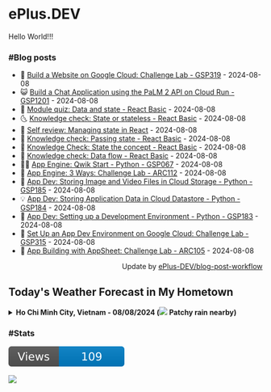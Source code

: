 # ePlus.DEV

Hello World!!!

### #Blog posts

- 🧰 [Build a Website on Google Cloud: Challenge Lab - GSP319](https://eplus.dev/build-a-website-on-google-cloud-challenge-lab-gsp319) - 2024-08-08 
- 😺 [Build a Chat Application using the PaLM 2 API on Cloud Run - GSP1201](https://eplus.dev/build-a-chat-application-using-the-palm-2-api-on-cloud-run-gsp1201) - 2024-08-08 
- 🗽 [Module quiz: Data and state - React Basic](https://eplus.dev/module-quiz-data-and-state-react-basic) - 2024-08-08 
- 🌜 [Knowledge check: State or stateless - React Basic](https://eplus.dev/knowledge-check-state-or-stateless-react-basic) - 2024-08-08 
- 📝 [Self review: Managing state in React](https://eplus.dev/self-review-managing-state-in-react) - 2024-08-08 
- 🚀 [Knowledge check: Passing state - React Basic](https://eplus.dev/knowledge-check-passing-state-react-basic) - 2024-08-08 
- 💼 [Knowledge Check: State the concept - React Basic](https://eplus.dev/knowledge-check-state-the-concept-react-basic) - 2024-08-08 
- 🦣 [Knowledge check: Data flow - React Basic](https://eplus.dev/knowledge-check-data-flow-react-basic) - 2024-08-08 
- 👨‍🏫 [App Engine: Qwik Start - Python - GSP067](https://eplus.dev/app-engine-qwik-start-python-gsp067) - 2024-08-08 
- 🔭 [App Engine: 3 Ways: Challenge Lab - ARC112](https://eplus.dev/app-engine-3-ways-challenge-lab-arc112) - 2024-08-08 
- 🤡 [App Dev: Storing Image and Video Files in Cloud Storage - Python - GSP185](https://eplus.dev/app-dev-storing-image-and-video-files-in-cloud-storage-python-gsp185) - 2024-08-08 
- 💡 [App Dev: Storing Application Data in Cloud Datastore - Python - GSP184](https://eplus.dev/app-dev-storing-application-data-in-cloud-datastore-python-gsp184) - 2024-08-08 
- 🦣 [App Dev: Setting up a Development Environment - Python - GSP183](https://eplus.dev/app-dev-setting-up-a-development-environment-python-gsp183) - 2024-08-08 
- 💪 [Set Up an App Dev Environment on Google Cloud: Challenge Lab - GSP315](https://eplus.dev/set-up-an-app-dev-environment-on-google-cloud-challenge-lab-gsp315) - 2024-08-08 
- 🤡 [App Building with AppSheet: Challenge Lab - ARC105](https://eplus.dev/app-building-with-appsheet-challenge-lab-arc105) - 2024-08-08 


<div align="right">
    Update by <a target="_blank" href="https://github.com/ePlus-DEV/blog-post-workflow">ePlus-DEV/blog-post-workflow</a>
</div>


## Today's Weather Forecast in My Hometown



<details>
    <summary><b>Ho Chi Minh City, Vietnam - 08/08/2024 (<img src="https://cdn.weatherapi.com/weather/64x64/day/176.png" width="25" /> Patchy rain nearby)</b>
    </summary>

    
<table>
    <tr>
        <th>Hour</th>
        <td>00:00</td><td>01:00</td><td>02:00</td><td>03:00</td><td>04:00</td><td>05:00</td><td>06:00</td><td>07:00</td><td>08:00</td><td>09:00</td><td>10:00</td><td>11:00</td><td>12:00</td><td>13:00</td><td>14:00</td><td>15:00</td><td>16:00</td><td>17:00</td><td>18:00</td><td>19:00</td><td>20:00</td><td>21:00</td><td>22:00</td><td>23:00</td>
    </tr>
    <tr>
        <th>Weather</th>
        <td><img src="https://cdn.weatherapi.com/weather/64x64/night/116.png"></img></td><td><img src="https://cdn.weatherapi.com/weather/64x64/night/116.png"></img></td><td><img src="https://cdn.weatherapi.com/weather/64x64/night/116.png"></img></td><td><img src="https://cdn.weatherapi.com/weather/64x64/night/116.png"></img></td><td><img src="https://cdn.weatherapi.com/weather/64x64/night/116.png"></img></td><td><img src="https://cdn.weatherapi.com/weather/64x64/night/116.png"></img></td><td><img src="https://cdn.weatherapi.com/weather/64x64/day/116.png"></img></td><td><img src="https://cdn.weatherapi.com/weather/64x64/day/116.png"></img></td><td><img src="https://cdn.weatherapi.com/weather/64x64/day/113.png"></img></td><td><img src="https://cdn.weatherapi.com/weather/64x64/day/116.png"></img></td><td><img src="https://cdn.weatherapi.com/weather/64x64/day/176.png"></img></td><td><img src="https://cdn.weatherapi.com/weather/64x64/day/176.png"></img></td><td><img src="https://cdn.weatherapi.com/weather/64x64/day/176.png"></img></td><td><img src="https://cdn.weatherapi.com/weather/64x64/day/176.png"></img></td><td><img src="https://cdn.weatherapi.com/weather/64x64/day/176.png"></img></td><td><img src="https://cdn.weatherapi.com/weather/64x64/day/176.png"></img></td><td><img src="https://cdn.weatherapi.com/weather/64x64/day/176.png"></img></td><td><img src="https://cdn.weatherapi.com/weather/64x64/day/176.png"></img></td><td><img src="https://cdn.weatherapi.com/weather/64x64/day/176.png"></img></td><td><img src="https://cdn.weatherapi.com/weather/64x64/night/176.png"></img></td><td><img src="https://cdn.weatherapi.com/weather/64x64/night/116.png"></img></td><td><img src="https://cdn.weatherapi.com/weather/64x64/night/113.png"></img></td><td><img src="https://cdn.weatherapi.com/weather/64x64/night/113.png"></img></td><td><img src="https://cdn.weatherapi.com/weather/64x64/night/113.png"></img></td>
    </tr>
    <tr>
        <th>Condition</th>
        <td width="200px">Partly Cloudy </td><td width="200px">Partly Cloudy </td><td width="200px">Partly Cloudy </td><td width="200px">Partly Cloudy </td><td width="200px">Partly Cloudy </td><td width="200px">Partly Cloudy </td><td width="200px">Partly Cloudy </td><td width="200px">Partly Cloudy </td><td width="200px">Sunny</td><td width="200px">Partly Cloudy </td><td width="200px">Patchy rain nearby</td><td width="200px">Patchy rain nearby</td><td width="200px">Patchy rain nearby</td><td width="200px">Patchy rain nearby</td><td width="200px">Patchy rain nearby</td><td width="200px">Patchy rain nearby</td><td width="200px">Patchy rain nearby</td><td width="200px">Patchy rain nearby</td><td width="200px">Patchy rain nearby</td><td width="200px">Patchy rain nearby</td><td width="200px">Partly Cloudy </td><td width="200px">Clear </td><td width="200px">Clear </td><td width="200px">Clear </td>
    </tr>
    <tr>
        <th>Temperature</th>
        <td>26.2 °C</td><td>26 °C</td><td>25.7 °C</td><td>25.4 °C</td><td>25.3 °C</td><td>25.1 °C</td><td>25.2 °C</td><td>26.4 °C</td><td>28 °C</td><td>29.5 °C</td><td>30.9 °C</td><td>32.2 °C</td><td>32.7 °C</td><td>32.3 °C</td><td>31.9 °C</td><td>32.1 °C</td><td>31.6 °C</td><td>31.5 °C</td><td>30 °C</td><td>29 °C</td><td>28.5 °C</td><td>28 °C</td><td>27.5 °C</td><td>27.1 °C</td>
    </tr>
    <tr>
        <th>Wind</th>
        <td>9.7 kph</td><td>8.6 kph</td><td>7.9 kph</td><td>6.8 kph</td><td>6.5 kph</td><td>5 kph</td><td>3.6 kph</td><td>5 kph</td><td>8.3 kph</td><td>9.4 kph</td><td>10.1 kph</td><td>10.1 kph</td><td>10.4 kph</td><td>11.2 kph</td><td>11.5 kph</td><td>12.6 kph</td><td>10.8 kph</td><td>10.4 kph</td><td>10.1 kph</td><td>9.7 kph</td><td>8.6 kph</td><td>9 kph</td><td>9.7 kph</td><td>10.4 kph</td>
    </tr>
</table>


<div align="right">
    Updated at: 2024-08-08T14:31:44Z - by <a target="_blank"
        href="https://github.com/ePlus-DEV/weather-forecast">ePlus-DEV/weather-forecast</a>
</div>
</details>


### #Stats

[![Image of counter](https://github.com/ePlus-DEV/view-counter/blob/main/svg/685088620/badge.svg)](https://github.com/ePlus-DEV/view-counter/blob/main/readme/685088620/week.md)

![](https://komarev.com/ghpvc/?username=ePlus-DEV&style=for-the-badge)
